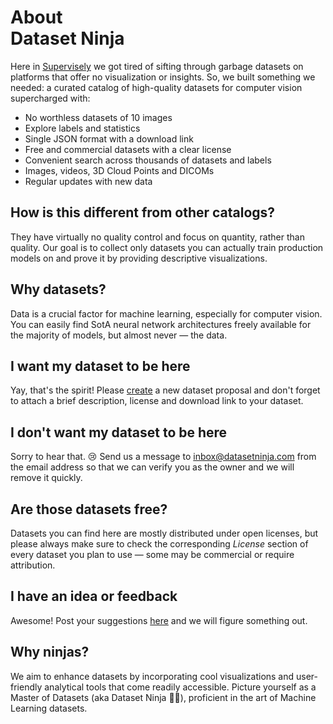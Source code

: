 <div class="header">
  <h1><div class="text-primary-600">About</div>Dataset Ninja</h1>
  <p>Here in <a href="https://supervisely.com" target="_blank">Supervisely</a> we got tired of sifting through garbage datasets on platforms that offer no visualization or insights. So, we built something we needed: a curated catalog of high-quality datasets for computer vision supercharged with:</p>

  - No worthless datasets of 10 images
  - Explore labels and statistics
  - Single JSON format with a download link
  - Free and commercial datasets with a clear license
  - Convenient search across thousands of datasets and labels
  - Images, videos, 3D Cloud Points and DICOMs
  - Regular updates with new data
</div>

<div class="grid">
<article>

  ## How is this different from other catalogs?
  They have virtually no quality control and focus on quantity, rather than quality. Our goal is to collect only datasets you can actually train production models on and prove it by providing descriptive visualizations.

</article>

<div class="ninja-image"></div>

<article>

  ## Why datasets?
  Data is a crucial factor for machine learning, especially for computer vision. You can easily find SotA neural network architectures freely available for the majority of models, but almost never — the data.

</article>

<article>

  ## I want my dataset to be here
  Yay, that's the spirit! Please [create](https://github.com/dataset-ninja/dataset-ninja/discussions/new?category=new-dataset-proposal) a new dataset proposal and don't forget to attach a brief description, license and download link to your dataset.

</article>

<article>

  ## I don't want my dataset to be here
  Sorry to hear that. 😢 Send us a message to [inbox@datasetninja.com](mailto:inbox@datasetninja.com) from the email address so that we can verify you as the owner and we will remove it quickly.

</article>

<article>

  ## Are those datasets free?
  Datasets you can find here are mostly distributed under open licenses, but please always make sure to check the corresponding *License* section of every dataset you plan to use — some may be commercial or require attribution.

</article>

<article>

  ## I have an idea or feedback
  Awesome! Post your suggestions [here](https://github.com/dataset-ninja/dataset-ninja/discussions) and we will figure something out.

</article>

<article>

  ## Why ninjas?
  We aim to enhance datasets by incorporating cool visualizations and user-friendly analytical tools that come readily accessible. Picture yourself as a Master of Datasets (aka Dataset Ninja 🥷🏿), proficient in the art of Machine Learning datasets.

</article>
</div>
